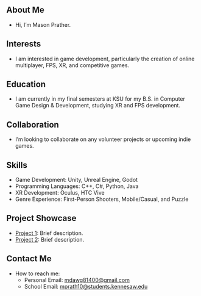 ## About Me
- Hi, I’m Mason Prather.

## Interests
- I am interested in game development, particularly the creation of online multiplayer, FPS, XR, and competitive games.

## Education
- I am currently in my final semesters at KSU for my B.S. in Computer Game Design & Development, studying XR and FPS development.

## Collaboration
- I’m looking to collaborate on any volunteer projects or upcoming indie games.

## Skills
- Game Development: Unity, Unreal Engine, Godot
- Programming Languages: C++, C#, Python, Java
- XR Development: Oculus, HTC Vive
- Genre Experience: First-Person Shooters, Mobile/Casual, and Puzzle

## Project Showcase
- [Project 1](link1): Brief description.
- [Project 2](link2): Brief description.

## Contact Me
- How to reach me:
  - Personal Email: mdawg81400@gmail.com
  - School Email: mprath10@students.kennesaw.edu
